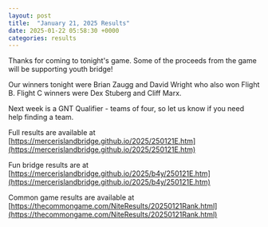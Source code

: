 ```yaml
---
layout: post
title:  "January 21, 2025 Results"
date: 2025-01-22 05:58:30 +0000
categories: results
---
```

Thanks for coming to tonight's game. Some of the proceeds from the game will be supporting youth bridge!

Our winners tonight were Brian Zaugg and David Wright who also won Flight B. Flight C winners were Dex Stuberg and Cliff Marx.

Next week is a GNT Qualifier - teams of four, so let us know if you need help finding a team.

Full results are available at [https://mercerislandbridge.github.io/2025/250121E.htm](https://mercerislandbridge.github.io/2025/250121E.htm)

Fun bridge results are at [https://mercerislandbridge.github.io/2025/b4y/250121E.htm](https://mercerislandbridge.github.io/2025/b4y/250121E.htm)

Common game results are available at [https://thecommongame.com/NiteResults/20250121Rank.html](https://thecommongame.com/NiteResults/20250121Rank.html)
